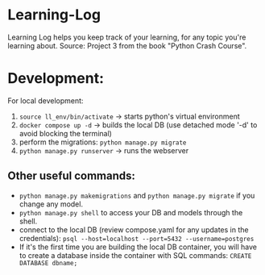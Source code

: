 # Learning-Log

Learning Log helps you keep track of your learning, for any topic you're learning about. Source: Project 3 from the book "Python Crash Course".

# Development:

For local development:

1. `source ll_env/bin/activate` -> starts python's virtual environment
2. `docker compose up -d` -> builds the local DB (use detached mode '-d' to avoid blocking the terminal)
3. perform the migrations: `python manage.py migrate`
4. `python manage.py runserver` -> runs the webserver

## Other useful commands:

- `python manage.py makemigrations` and `python manage.py migrate` if you change any model.
- `python manage.py shell` to access your DB and models through the shell.
- connect to the local DB (review compose.yaml for any updates in the credentials): `psql --host=localhost --port=5432 --username=postgres`
- If it's the first time you are building the local DB container, you will have to create a database inside the container with SQL commands: `CREATE DATABASE dbname;`
